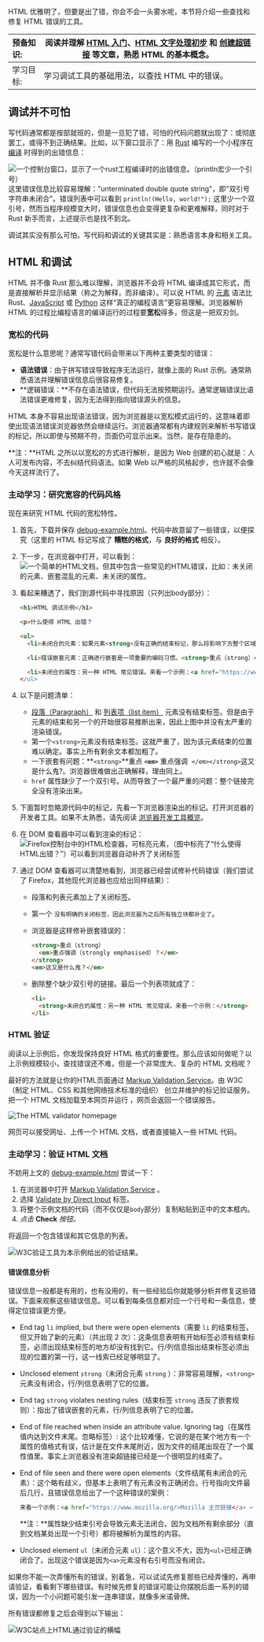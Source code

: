 HTML 优雅明了，但要是出了错，你会不会一头雾水呢，本节将介绍一些查找和修复 HTML 错误的工具。

| 预备知识: | 阅读并理解 [HTML 入门]( 1/docs/Learn/HTML/Introduction_to_HTML/Getting_started)、[HTML 文字处理初步]( 1/docs/Learn/HTML/Introduction_to_HTML/HTML_text_fundamentals) 和 [创建超链接]( 1/docs/Learn/HTML/Introduction_to_HTML/Creating_hyperlinks) 等文章，熟悉 HTML 的基本概念。 |
| :-------- | ------------------------------------------------------------ |
| 学习目标: | 学习调试工具的基础用法，以查找 HTML 中的错误。               |

## 调试并不可怕

写代码通常都是按部就班的，但是一旦犯了错，可怕的代码问题就出现了：或彻底罢工，或得不到正确结果。比如，以下窗口显示了：用 [Rust](https://www.rust-lang.org/) 编写的一个小程序在 [编译]( 1/docs/Glossary/编译) 时得到的出错信息：

![一个控制台窗口，显示了一个rust工程编译时的出错信息。（println宏少一个引号）](https://mdn.mozillademos.org/files/16527/03.gif)这里错误信息比较容易理解："unterminated double quote string"，即"双引号字符串未闭合"。错误列表中可以看到 `println!(Hello, world!");` 这里少一个双引号，然而当程序规模变大时，错误信息也会变得更复杂和更难解释，同时对于 Rust 新手而言，上述提示也是找不到北。

调试其实没有那么可怕，写代码和调试的关键其实是：熟悉语言本身和相关工具。

## HTML 和调试

HTML 并不像 Rust 那么难以理解，浏览器并不会将 HTML 编译成其它形式，而是直接解析并显示结果（称之为解释，而非编译）。可以说 HTML 的 [元素]( 1/docs/Glossary/元素) 语法比 Rust、[JavaScript]( 1/docs/Glossary/JavaScript) 或 [Python]( 1/docs/Glossary/Python) 这样“真正的编程语言”更容易理解。浏览器解析 HTML 的过程比编程语言的编译运行的过程要**宽松**得多，但这是一把双刃剑。

### 宽松的代码



宽松是什么意思呢？通常写错代码会带来以下两种主要类型的错误：

- **语法错误**：由于拼写错误导致程序无法运行，就像上面的 Rust 示例。通常熟悉语法并理解错误信息后很容易修复。
- **逻辑错误：**不存在语法错误，但代码无法按预期运行。通常逻辑错误比语法错误更难修复，因为无法得到指向错误源头的信息。

HTML 本身不容易出现语法错误，因为浏览器是以宽松模式运行的，这意味着即使出现语法错误浏览器依然会继续运行。浏览器通常都有内建规则来解析书写错误的标记，所以即使与预期不符，页面仍可显示出来。当然，是存在隐患的。

**注：**HTML 之所以以宽松的方式进行解析，是因为 Web 创建的初心就是：人人可发布内容，不去纠结代码语法。如果 Web 以严格的风格起步，也许就不会像今天这样流行了。

### 主动学习：研究宽容的代码风格



现在来研究 HTML 代码的宽松特性。

1. 首先，下载并保存 [debug-example.html](https://github.com/roy-tian/mdn-examples/blob/master/html/debug/debug-example.html)。代码中故意留了一些错误，以便探究（这里的 HTML 标记写成了 **糟糕的格式**，与 **良好的格式** 相反）。

2. 下一步，在浏览器中打开，可以看到：![一个简单的HTML文档，但其中包含一些常见的HTML错误，比如：未关闭的元素、嵌套混乱的元素、未关闭的属性。](https://mdn.mozillademos.org/files/16528/%E5%B1%8F%E5%B9%95%E5%BF%AB%E7%85%A7_2019-02-22_06.28.07.png)

3. 看起来糟透了，我们到源代码中寻找原因（只列出body部分）：

   ```html
   <h1>HTML 调试示例</h1>
   
   <p>什么使得 HTML 出错？
   
   <ul>
     <li>未闭合的元素：如果元素<strong>没有正确的结束标记，那么将影响下方整个区域，这不是你期望的。
   
     <li>错误嵌套元素：正确进行嵌套是一项重要的编码习惯。<strong>重点（strong）<em>重点强调（strongly emphasised）？</strong>这又是什么鬼？</em>
   
     <li>未闭合的属性：另一种 HTML 常见错误。来看一个示例：<a href="https://www.mozilla.org/>Mozilla 主页链接</a>
   </ul>
   ```

4. 以下是问题清单：

   - [段落（Paragraph）]( 1/docs/Web/HTML/Element/p) 和 [列表项（list item）]( 1/docs/Web/HTML/Element/li) 元素没有结束标签。但是由于元素的结束和另一个的开始很容易推断出来，因此上图中并没有太严重的渲染错误。
   - 第一个`<strong>`元素没有结束标签。这就严重了，因为该元素结束的位置难以确定。事实上所有剩余文本都加粗了。
   - 一下嵌套有问题：**`<strong>`**重点 **`<em>`** 重点强调  `</em></strong>`这又是什么鬼?。浏览器很难做出正确解释，理由同上。
   - `href` 属性缺少了一个双引号。从而导致了一个最严重的问题：整个链接完全没有渲染出来。

5. 下面暂时忽略源代码中的标记，先看一下浏览器渲染出的标记。打开浏览器的开发者工具。如果不太熟悉，请先阅读 [浏览器开发工具概览]( 1/docs/Learn/Discover_browser_developer_tools)。

6. 在 DOM 查看器中可以看到渲染的标记：![Firefox控制台中的HTML检查器，可标亮元素，（图中标亮了“什么使得HTML出错？”）可以看到浏览器自动补齐了</p>关闭标签](https://mdn.mozillademos.org/files/16529/html-inspector.png)

7. 通过 DOM 查看器可以清楚地看到，浏览器已经尝试修补代码错误（我们尝试了 Firefox，其他现代浏览器也应给出同样结果）：

   - 段落和列表元素加上了关闭标签。

   - 第一个 `` 没有明确的关闭标签，因此浏览器为之后所有独立块都补全了 ``。

   - 浏览器是这样修补嵌套错误的：

     ```html
     <strong>重点（strong）
       <em>重点强调（strongly emphasised）？</em>
     </strong>
     <em>这又是什么鬼？</em>
     ```

   - 删除整个缺少双引号的链接。最后一个列表项就成了：

     ```html
     <li>
       <strong>未闭合的属性：另一种 HTML 常见错误。来看一个示例：</strong>
     </li>
     ```

### HTML 验证



阅读以上示例后，你发现保持良好 HTML 格式的重要性。那么应该如何做呢？以上示例规模较小，查找错误还不难，但是一个非常庞大、复杂的 HTML 文档呢？

最好的方法就是让你的HTML页面通过 [Markup Validation Service](https://validator.w3.org/)。由 W3C（制定 HTML、CSS 和其他网络技术标准的组织） 创立并维护的标记验证服务。把一个 HTML 文档加载至本网页并运行 ，网页会返回一个错误报告。

![The HTML validator homepage](https://mdn.mozillademos.org/files/12441/validator.png)

网页可以接受网址、上传一个 HTML 文档，或者直接输入一些 HTML 代码。

### 主动学习：验证 HTML 文档



不妨用上文的 [debug-example.html](https://github.com/roy-tian/mdn-examples/blob/master/html/debug/debug-example.html) 尝试一下：

1. 在浏览器中打开 [Markup Validation Service](https://validator.w3.org/) 。
2. 选择 [Validate by Direct Input](https://validator.w3.org/#validate_by_input) 标签。
3. 将整个示例文档的代码（而不仅仅是`body`部分）复制粘贴到正中的文本框内。
4. *点击* **Check** *按钮。*

将返回一个包含错误和其它信息的列表。

![W3C验证工具为本示例给出的验证结果。](https://mdn.mozillademos.org/files/16530/validation-result.png)

#### 错误信息分析

错误信息一般都是有用的，也有没用的，有一些经验后你就能够分析并修复这些错误。下面来观察这些错误信息。可以看到每条信息都对应一个行号和一条信息，使得定位错误更方便。

- End tag `li` implied, but there were open elements（需要 `li` 的结束标签，但又开始了新的元素）（共出现 2 次）：这条信息表明有开始标签必须有结束标签，必须出现结束标签的地方却没有找到它。行/列信息指出结束标签必须出现的位置的第一行，这一线索已经足够明显了。

- Unclosed element `strong`（未闭合元素 `strong` ）：非常容易理解，`<strong>`元素没有闭合，行/列信息表明了它的位置。

- End tag `strong` violates nesting rules（结束标签 `strong` 违反了嵌套规则）：指出了错误嵌套的元素，行/列信息表明了它的位置。

- End of file reached when inside an attribute value. Ignoring tag（在属性值内达到文件末尾。忽略标签）: 这个比较难懂，它说的是在某个地方有一个属性的值格式有误，估计是在文件末尾附近，因为文件的结尾出现在了一个属性值里。事实上浏览器没有渲染超链接已经是一个很明显的线索了。

- End of file seen and there were open elements（文件结尾有未闭合的元素）：这个略有歧义，但基本上表明了有元素没有正确闭合。行号指向文件最后几行，且错误信息给出了一个这种错误的案例：

  ```html
  来看一个示例：<a href="https://www.mozilla.org/>Mozilla 主页链接</a> ↩ </ul>↩ </body>↩</html>
  ```

  **注：**属性缺少结束引号会导致元素无法闭合。因为文档所有剩余部分（直到文档某处出现一个引号）都将被解析为属性的内容。

- Unclosed element `ul`（未闭合元素 `ul`）：这个意义不大，因为`<ul>`已经正确闭合了。出现这个错误是因为`<a>`元素没有右引号而没有闭合。

如果你不能一次弄懂所有的错误，别着急，可以试试先修复那些已经弄懂的，再申请验证，看看剩下哪些错误。有时候先修复的错误可能让你摆脱后面一系列的错误，因为一个小问题可能引发一连串错误，就像多米诺骨牌。

所有错误都修复之后会得到以下输出：

![W3C站点上HTML通过验证的横幅](https://mdn.mozillademos.org/files/16531/valid-html-banner.png)